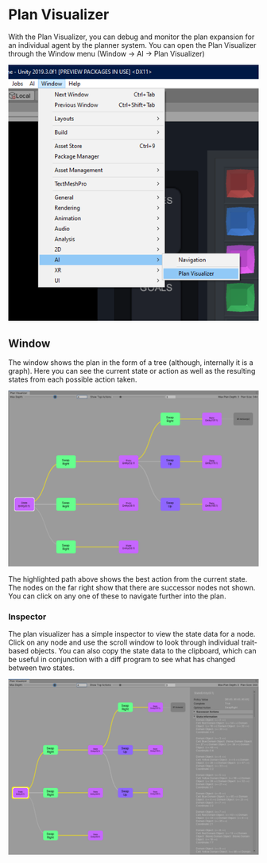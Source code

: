 # Plan Visualizer

With the Plan Visualizer, you can debug and monitor the plan expansion for an individual agent by the planner system. You can open the Plan Visualizer through the Window menu (Window -> AI -> Plan Visualizer)

![Show Plan Visualizer](images/ShowPlanVisualizer.png)


## Window

The window shows the plan in the form of a tree (although, internally it is a graph). Here you can see the current state or action as well as the resulting states from each possible action taken.

![Window](images/PlanVisualizer.png)

The highlighted path above shows the best action from the current state. The nodes on the far right show that there are successor nodes not shown. You can click on any one of these to navigate further into the plan.

### Inspector

The plan visualizer has a simple inspector to view the state data for a node. Click on any node and use the scroll window to look through individual trait-based objects. You can also copy the state data to the clipboard, which can be useful in conjunction with a diff program to see what has changed between two states.

![Inspector](images/PlanVisualizerInspector.png)